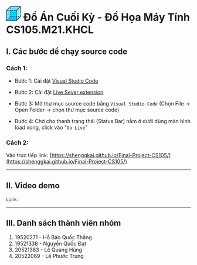 <h1> <img src="img/box3.png" width="40"> Đồ Án Cuối Kỳ - Đồ Họa Máy Tính CS105.M21.KHCL</h1>


## I. Các bước để chạy source code

### Cách 1:
- Bước 1: Cài đặt [Visual Studio Code](https://code.visualstudio.com/download")

- Bước 2: Cài đặt [Live Sever extension](https://ritwickdey.github.io/vscode-live-server/)

- Bước 3: Mở thư mục source code bằng `Visual Studio Code`
   (Chọn File -> Open Folder -> chọn thư mục source code)

- Bước 4: Chờ cho thanh trạng thái (Status Bar) nằm ở dưới dùng màn hình load xong, click vào "`Go Live`" 

### Cách 2:
Vào trực tiếp link: [https://shenggkai.github.io/Final-Project-CS105/](https://shenggkai.github.io/Final-Project-CS105/)

---
## II. Video demo
    Link: 
---
## III. Danh sách thành viên nhóm
1. 19520271 - Hồ Bảo Quốc Thắng
2. 19521338 - Nguyễn Quốc Đạt
3. 20521363 - Lê Quang Hùng
4. 20522069 - Lê Phước Trung 